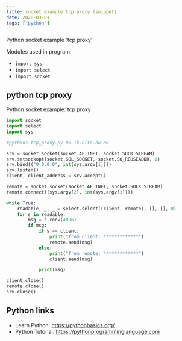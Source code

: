 ```yaml
---
title: socket example tcp proxy (snippet)
date: 2020-03-01
tags: ["python"]
---
```

Python socket example 'tcp proxy'


Modules used in program: 
* `import sys`
* `import select`
* `import socket`

## python tcp proxy

Python socket example: tcp proxy

```python
import socket
import select
import sys

#python3 tcp_proxy.py 80 ik.elte.hu 80

srv = socket.socket(socket.AF_INET, socket.SOCK_STREAM)
srv.setsockopt(socket.SOL_SOCKET, socket.SO_REUSEADDR, 1)
srv.bind(("0.0.0.0", int(sys.argv[1])))
srv.listen()
client, client_address = srv.accept()

remote = socket.socket(socket.AF_INET, socket.SOCK_STREAM)
remote.connect((sys.argv[2], int(sys.argv[3])))

while True:
    readable, _, _ = select.select((client, remote), [], [], 0)
    for s in readable:
        msg = s.recv(4096)
        if msg:
            if s == client:
                print("from client: *************")
                remote.send(msg)
            else:
                print("from remote: *************")
                client.send(msg)

            print(msg)

client.close()
remote.close()
srv.close()


```

## Python links

- Learn Python: https://pythonbasics.org/
- Python Tutorial: https://pythonprogramminglanguage.com
